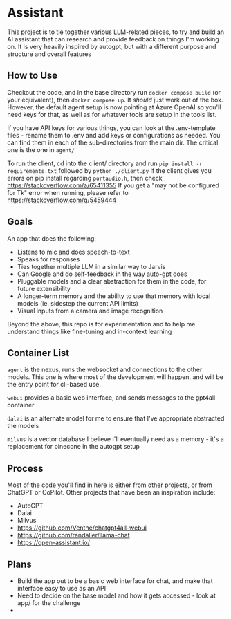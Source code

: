 # Assistant

This project is to tie together various LLM-related pieces, to try and build an AI assistant that can research and provide feedback on things I'm working on.
It is very heavily inspired by autogpt, but with a different purpose and structure and overall features

## How to Use

Checkout the code, and in the base directory run `docker compose build` (or your equivalent), then `docker compose up`.
It _should_ just work out of the box. However, the default agent setup is now pointing at Azure OpenAI so you'll need
keys for that, as well as for whatever tools are setup in the tools list.

If you have API keys for various things, you can look at the .env-template files - rename them to .env and add
keys or configurations as needed. You can find them in each of the sub-directories from the main dir. The critical one
is the one in `agent/`

To run the client, cd into the client/ directory and run `pip install -r requirements.txt` followed by `python ./client.py`
If the client gives you errors on pip install regarding `portaudio.h`, then check https://stackoverflow.com/a/65411355
If you get a "may not be configured for Tk" error when running, please refer to https://stackoverflow.com/q/5459444

## Goals

An app that does the following:

  * Listens to mic and does speech-to-text
  * Speaks for responses
  * Ties together multiple LLM in a similar way to Jarvis
  * Can Google and do self-feedback in the way auto-gpt does
  * Pluggable models and a clear abstraction for them in the code, for future extensibility
  * A longer-term memory and the ability to use that memory with local models (ie. sidestep the current API limits)
  * Visual inputs from a camera and image recognition

Beyond the above, this repo is for experimentation and to help me understand things like fine-tuning and in-context learning

## Container List

`agent` is the nexus, runs the websocket and connections to the other models. This one is where
most of the development will happen, and will be the entry point for cli-based use.

`webui` provides a basic web interface, and sends messages to the gpt4all container

`dalai` is an alternate model for me to ensure that I've appropriate abstracted the models

`milvus` is a vector database I believe I'll eventually need as a memory - it's a replacement for pinecone in the autogpt setup

## Process

Most of the code you'll find in here is either from other projects, or from ChatGPT or CoPilot.
Other projects that have been an inspiration include:

  * AutoGPT
  * Dalai
  * Milvus
  * https://github.com/Venthe/chatgpt4all-webui
  * https://github.com/randaller/llama-chat
  * https://open-assistant.io/


## Plans

* Build the app out to be a basic web interface for chat, and make that interface easy to use as an API
* Need to decide on the base model and how it gets accessed - look at app/ for the challenge
* 